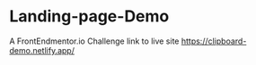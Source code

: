 # Landing-page-Demo
A FrontEndmentor.io Challenge
link to live site https://clipboard-demo.netlify.app/
